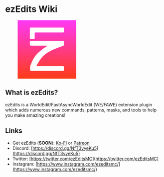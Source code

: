 # ezEdits Wiki

<div align="left">

<figure><img src=".gitbook/assets/logofinal5.png" alt="" width="188"><figcaption></figcaption></figure>

</div>

## What is ezEdits?

ezEdits is a WorldEdit/FastAsyncWorldEdit (WE/FAWE) extension plugin which adds numerous new commands, patterns, masks, and tools to help you make amazing creations!

## Links

* Get ezEdits (**SOON**): [Ko-Fi](https://ko-fi.com/ezedits) or [Patreon](https://www.patreon.com/ezedits)
* Discord: [https://discord.gg/NfT3vyeKu5](https://discord.gg/NfT3vyeKu5)
* Twitter: [https://twitter.com/ezEditsMC](https://twitter.com/ezEditsMC)
* Instagram: [https://www.instagram.com/ezeditsmc/](https://www.instagram.com/ezeditsmc/)

